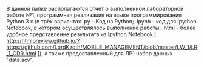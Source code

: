В данной папке располагаются отчёт о выполненной лабораторной работе №1,
программная реализация на языке программирования Python 3.x (в трёх
вариантах .py - Код на Python; .ipynb - код для Ipython Notebook, в котором
осуществлялось выполнение работы; .html - более удобное представление
результата из Ipython Notebook [ http://htmlpreview.github.io/?https://github.com/LordKzoth/MOBILE_MANAGEMENT/blob/master/LW_1/LR_1_CDR.html ]), 
а также предоставленный для ЛР1 набор данных "data.scv".